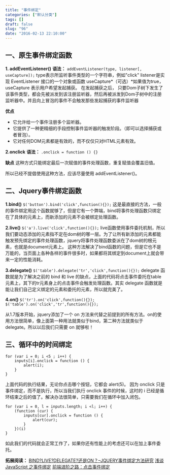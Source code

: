 ```yaml
---
title: "事件绑定"
categories: ["默认分类"]
tags: []
draft: false
slug: "96"
date: "2016-02-13 22:10:00"
---
```


一、原生事件绑定函数
--------

**1. addEventListener()**
**语法：**
`addEventListener(type, listener[, useCapture]);`
type表示所监听事件类型的一个字符串，例如"click"
listener是实现 EventListener 接口的一个对象或函数
useCapture*（可选）*如果值为true， useCapture 表示用户希望发起捕获。 在发起捕获之后， 只要Dom子树下发生了该事件类型，都会先被派发到该注册监听器，然后再被派发到Dom子树中的注册监听器中。并且向上冒泡的事件不会触发那些发起捕获的事件监听器

**优点**

 - 它允许给一个事件注册多个监听器。
 - 它提供了一种更精细的手段控制事件监听器的触发阶段。（即可以选择捕获或者冒泡）。
 - 它对任何DOM元素都是有效的，而不仅仅只对HTML元素有效。

**2.onclick**
**语法：**
`.onclick = function () {}`

**缺点**
这种方式只能绑定最后一次赋值的事件处理函数，重复赋值会覆盖旧值。

所以已经不提倡使用这种方法，应该尽量使用 addEventListener()。

二、Jquery事件绑定函数
--------------
**1.bind()**
`$('button').bind('click',function(){});`
这是最直接的方法，一般的事件绑定用这个函数就够了，但是它有一个弊端，bind将事件处理函数只绑定在了具体的元素上，而新添加的元素不会被绑定处理函数。

**2.live()**
`$('a').live('click',function(){});`
live函数使用事件委托机制，所以我们要动态添加的元素指不定在dom树的哪一层。为了让所有新添加的元素都能触发预先绑定的事件处理函数，jquery将事件处理函数委派在了dom树的根元素，也就是document元素上。
这种方法解决了bind函数的问题，但是它也不是万能的，当页面上各种各样的事件很多时，如果都将其绑定到document上就会带来一定的性能消耗。

**3.delegate()**
`$('table').delegate('tr','click',function(){});`
delegate 函数就是为了解决之前的 bind 和 live 的缺点，上面的代码将点击事件委托在table元素上，其下的tr元素身上的点击事件会触发处理函数。其实 delegate 函数就是能让我们自己定义绑定的元素和委托的元素，所以就完美了。

**4.on()**
`$('tr').on('click',function(){});`
`$('table').on('click','tr',function(){});`

从1.7版本开始，jquery添加了一个 on 方法来代替之前提到的所有方法。on的使用方法很简单，像上面第一种用法就类似于bind，第二种方法就类似于 delegate。所以以后我们只需要 on 就够啦！

三、循环中的时间绑定
----------

    for (var i = 0; i <5 ; i++) {   
        inputs[i].onclick = function () {   
            alert(i);   
        }   
    }  
上面代码的执行结果，无论你点击哪个按钮，它都会 alert(5)。 因为 onclick 只是事件绑定，而不是执行，所以当我们执行 
onclick 事件的时候，这时的 i 已经是循环结束之后的值了。解决办法很简单，只需要我们在循环中加入闭包。

    for (var i = 0, l = inputs.length; i <l; i++) {   
        (function (cur) {   
            inputs[cur].onclick = function () {   
                alert(cur);   
            }   
        })(i)   
    } 
如此我们的代码就会正常工作了，如果你还有性能上的考虑还可以在加上事件委托。

**拓展阅读：**
[BIND?LIVE?DELEGATE?还是ON？–JQUERY事件绑定方法研究][1]
[浅谈 JavaScript 之事件绑定][2]
[前端进阶之路：点击事件绑定][3]


  [1]: https://sosonemo.me/bindlivedelegate%E8%BF%98%E6%98%AFon%EF%BC%9F-jquery%E4%BA%8B%E4%BB%B6%E7%BB%91%E5%AE%9A%E6%96%B9%E6%B3%95%E7%A0%94%E7%A9%B6.html
  [2]: http://wiki.jikexueyuan.com/project/brief-talk-js/event-binding.html
  [3]: https://github.com/cssmagic/blog/issues/48
